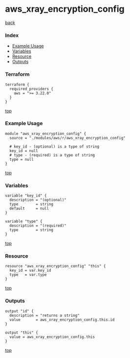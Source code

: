 # aws_xray_encryption_config
[back](../aws.md)
### Index
- [Example Usage](#example-usage)
- [Variables](#variables)
- [Resource](#resource)
- [Outputs](#outputs)
### Terraform
```hcl
terraform {
  required_providers {
    aws = ">= 3.22.0"
  }
}
```
[top](#index)
### Example Usage
```hcl
module "aws_xray_encryption_config" {
  source = "./modules/aws/r/aws_xray_encryption_config"

  # key_id - (optional) is a type of string
  key_id = null
  # type - (required) is a type of string
  type = null
}
```
[top](#index)
### Variables
```hcl
variable "key_id" {
  description = "(optional)"
  type        = string
  default     = null
}

variable "type" {
  description = "(required)"
  type        = string
}
```
[top](#index)

### Resource
```hcl
resource "aws_xray_encryption_config" "this" {
  key_id = var.key_id
  type   = var.type
}
```
[top](#index)
### Outputs
```hcl
output "id" {
  description = "returns a string"
  value       = aws_xray_encryption_config.this.id
}

output "this" {
  value = aws_xray_encryption_config.this
}
```
[top](#index)
